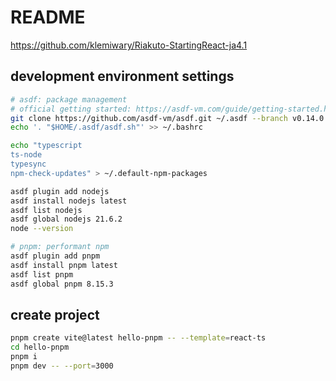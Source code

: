 # README

https://github.com/klemiwary/Riakuto-StartingReact-ja4.1

## development environment settings

```bash
# asdf: package management
# official getting started: https://asdf-vm.com/guide/getting-started.html
git clone https://github.com/asdf-vm/asdf.git ~/.asdf --branch v0.14.0
echo '. "$HOME/.asdf/asdf.sh"' >> ~/.bashrc

echo "typescript
ts-node
typesync
npm-check-updates" > ~/.default-npm-packages

asdf plugin add nodejs
asdf install nodejs latest
asdf list nodejs
asdf global nodejs 21.6.2
node --version

# pnpm: performant npm
asdf plugin add pnpm
asdf install pnpm latest
asdf list pnpm
asdf global pnpm 8.15.3
```

## create project

```bash
pnpm create vite@latest hello-pnpm -- --template=react-ts
cd hello-pnpm
pnpm i
pnpm dev -- --port=3000
```